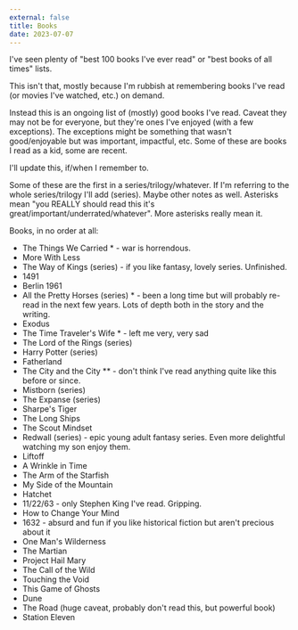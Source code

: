 ```yaml
---
external: false
title: Books
date: 2023-07-07
---
```


I've seen plenty of "best 100 books I've ever read" or "best books of all times" lists.

This isn't that, mostly because I'm rubbish at remembering books I've read (or movies I've watched, etc.) on demand.

Instead this is an ongoing list of (mostly) good books I've read. Caveat they may not be for everyone, but they're ones I've enjoyed (with a few exceptions). The exceptions might be something that wasn't good/enjoyable but was important, impactful, etc. Some of these are books I read as a kid, some are recent. 

I'll update this, if/when I remember to.

Some of these are the first in a series/trilogy/whatever. If I'm referring to the whole series/trilogy I'll add (series). Maybe other notes as well. Asterisks mean "you REALLY should read this it's great/important/underrated/whatever". More asterisks really mean it.

Books, in no order at all:
- The Things We Carried * - war is horrendous.
- More With Less
- The Way of Kings (series) - if you like fantasy, lovely series. Unfinished.
- 1491
- Berlin 1961
- All the Pretty Horses (series) * - been a long time but will probably re-read in the next few years. Lots of depth both in the story and the writing.
- Exodus
- The Time Traveler's Wife * - left me very, very sad
- The Lord of the Rings (series)
- Harry Potter (series)
- Fatherland
- The City and the City ** - don't think I've read anything quite like this before or since. 
- Mistborn (series)
- The Expanse (series)
- Sharpe's Tiger
- The Long Ships
- The Scout Mindset
- Redwall (series) - epic young adult fantasy series. Even more delightful watching my son enjoy them.
- Liftoff
- A Wrinkle in Time
- The Arm of the Starfish
- My Side of the Mountain
- Hatchet
- 11/22/63 - only Stephen King I've read. Gripping.
- How to Change Your Mind
- 1632 - absurd and fun if you like historical fiction but aren't precious about it
- One Man's Wilderness
- The Martian
- Project Hail Mary
- The Call of the Wild
- Touching the Void
- This Game of Ghosts
- Dune
- The Road (huge caveat, probably don't read this, but powerful book)
- Station Eleven